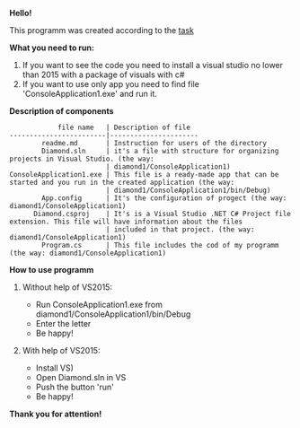 **Hello!**

This programm was created according to the [task](https://github.com/davidwhitney/CodeDojos/tree/master/Diamond%20Kata)

**What you need to run:**

1. If you want to see the code you need to install a visual studio no lower than 2015 with a package of visuals with c#
2. If you want to use only app you need to find file 'ConsoleApplication1.exe' and run it.

**Description of components**

                file name   | Description of file
    ------------------------|----------------------
            readme.md       | Instruction for users of the directory
            Diamond.sln     | it's a file with structure for organizing projects in Visual Studio. (the way:
                            | diamond1/ConsoleApplication1)
    ConsoleApplication1.exe | This file is a ready-made app that can be started and you run in the created application (the way: 
                            | diamond1/ConsoleApplication1/bin/Debug)
            App.config      | It's the configuration of progect (the way: diamond1/ConsoleApplication1)
          Diamond.csproj    | It's is a Visual Studio .NET C# Project file extension. This file will have information about the files
                            | included in that project. (the way: diamond1/ConsoleApplication1)
            Program.cs      | This file includes the cod of my programm (the way: diamond1/ConsoleApplication1)
            
       
     
**How to use programm**

1. Without help of VS2015:

    * Run ConsoleApplication1.exe from diamond1/ConsoleApplication1/bin/Debug
    * Enter the letter
    * Be happy!
    
2. With help of VS2015:

    * Install VS)
    * Open Diamond.sln in VS
    * Push the button 'run'
    * Be happy! 
    
    
 **Thank you for attention!**

